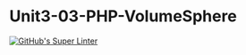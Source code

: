 # Unit3-03-PHP-VolumeSphere
[![GitHub's Super Linter](https://github.com/ICS20-Programming-NoahS/Unit3-03-PHP-VolumeSphere/workflows/GitHub's%20Super%20Linter/badge.svg)](https://github.com/ICS20-Programming-NoahS/Unit3-03-PHP-VolumeSphere/actions)